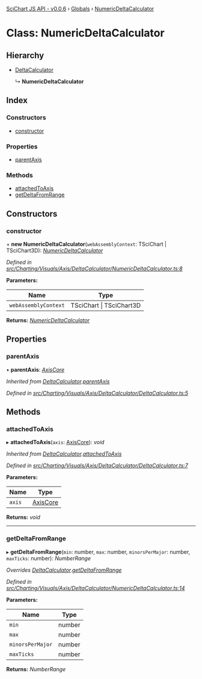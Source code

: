 [SciChart JS API - v0.0.6](../README.md) › [Globals](../globals.md) › [NumericDeltaCalculator](numericdeltacalculator.md)

# Class: NumericDeltaCalculator

## Hierarchy

* [DeltaCalculator](deltacalculator.md)

  ↳ **NumericDeltaCalculator**

## Index

### Constructors

* [constructor](numericdeltacalculator.md#constructor)

### Properties

* [parentAxis](numericdeltacalculator.md#parentaxis)

### Methods

* [attachedToAxis](numericdeltacalculator.md#attachedtoaxis)
* [getDeltaFromRange](numericdeltacalculator.md#getdeltafromrange)

## Constructors

###  constructor

\+ **new NumericDeltaCalculator**(`webAssemblyContext`: TSciChart | TSciChart3D): *[NumericDeltaCalculator](numericdeltacalculator.md)*

*Defined in [src/Charting/Visuals/Axis/DeltaCalculator/NumericDeltaCalculator.ts:8](https://github.com/ABTSoftware/SciChart.Dev/blob/f6fba97af2/Web/src/SciChart/src/Charting/Visuals/Axis/DeltaCalculator/NumericDeltaCalculator.ts#L8)*

**Parameters:**

Name | Type |
------ | ------ |
`webAssemblyContext` | TSciChart &#124; TSciChart3D |

**Returns:** *[NumericDeltaCalculator](numericdeltacalculator.md)*

## Properties

###  parentAxis

• **parentAxis**: *[AxisCore](axiscore.md)*

*Inherited from [DeltaCalculator](deltacalculator.md).[parentAxis](deltacalculator.md#parentaxis)*

*Defined in [src/Charting/Visuals/Axis/DeltaCalculator/DeltaCalculator.ts:5](https://github.com/ABTSoftware/SciChart.Dev/blob/f6fba97af2/Web/src/SciChart/src/Charting/Visuals/Axis/DeltaCalculator/DeltaCalculator.ts#L5)*

## Methods

###  attachedToAxis

▸ **attachedToAxis**(`axis`: [AxisCore](axiscore.md)): *void*

*Inherited from [DeltaCalculator](deltacalculator.md).[attachedToAxis](deltacalculator.md#attachedtoaxis)*

*Defined in [src/Charting/Visuals/Axis/DeltaCalculator/DeltaCalculator.ts:7](https://github.com/ABTSoftware/SciChart.Dev/blob/f6fba97af2/Web/src/SciChart/src/Charting/Visuals/Axis/DeltaCalculator/DeltaCalculator.ts#L7)*

**Parameters:**

Name | Type |
------ | ------ |
`axis` | [AxisCore](axiscore.md) |

**Returns:** *void*

___

###  getDeltaFromRange

▸ **getDeltaFromRange**(`min`: number, `max`: number, `minorsPerMajor`: number, `maxTicks`: number): *NumberRange*

*Overrides [DeltaCalculator](deltacalculator.md).[getDeltaFromRange](deltacalculator.md#abstract-getdeltafromrange)*

*Defined in [src/Charting/Visuals/Axis/DeltaCalculator/NumericDeltaCalculator.ts:14](https://github.com/ABTSoftware/SciChart.Dev/blob/f6fba97af2/Web/src/SciChart/src/Charting/Visuals/Axis/DeltaCalculator/NumericDeltaCalculator.ts#L14)*

**Parameters:**

Name | Type |
------ | ------ |
`min` | number |
`max` | number |
`minorsPerMajor` | number |
`maxTicks` | number |

**Returns:** *NumberRange*
